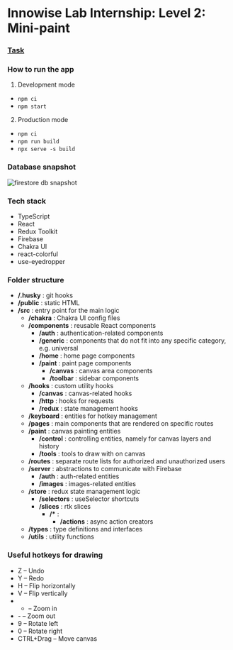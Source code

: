 # Innowise Lab Internship: Level 2: Mini-paint

### [Task](https://drive.google.com/file/d/19cb4whI_HUVPzuaPyaj5r6hGotIVnhho/view)

### How to run the app
1. Development mode
  - `npm ci`
  - `npm start`

2. Production mode
  - `npm ci`
  - `npm run build`
  - `npx serve -s build`

### Database snapshot
![firestore db snapshot](https://res.cloudinary.com/blvck40deg/image/upload/v1672086548/DEV/firestore_snapshot2.png)

### Tech stack
- TypeScript
- React
- Redux Toolkit
- Firebase
- Chakra UI
- react-colorful
- use-eyedropper

### Folder structure
- **/.husky** : git hooks
- **/public** : static HTML
- **/src** : entry point for the main logic
  - **/chakra** : Chakra UI config files
  - **/components** : reusable React components
    - **/auth** : authentication-related components
    - **/generic** : components that do not fit into any specific category, e.g. universal
    - **/home** : home page components
    - **/paint** : paint page components
      - **/canvas** : canvas area components
      - **/toolbar** : sidebar components
  - **/hooks** : custom utility hooks
    - **/canvas** : canvas-related hooks
    - **/http** : hooks for requests
    - **/redux** : state management hooks
  - **/keyboard** : entities for hotkey management
  - **/pages** : main components that are rendered on specific routes
  - **/paint** : canvas painting entities
    - **/control** : controlling entities, namely for canvas layers and history
    - **/tools** : tools to draw with on canvas
  - **/routes** : separate route lists for authorized and unauthorized users
  - **/server** : abstractions to communicate with Firebase
    - **/auth** : auth-related entities
    - **/images** : images-related entities
  - **/store** : redux state management logic
    - **/selectors** : useSelector shortcuts
    - **/slices** : rtk slices
      - **/\*** :
        - **/actions** : async action creators
  - **/types** : type definitions and interfaces
  - **/utils** : utility functions

### Useful hotkeys for drawing
- Z – Undo
- Y – Redo
- H – Flip horizontally
- V – Flip vertically
- + – Zoom in
- \- – Zoom out
- 9 – Rotate left
- 0 – Rotate right
- CTRL+Drag – Move canvas
